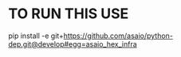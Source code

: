 # TO RUN THIS USE
pip install -e git+https://github.com/asaio/python-dep.git@develop#egg=asaio_hex_infra